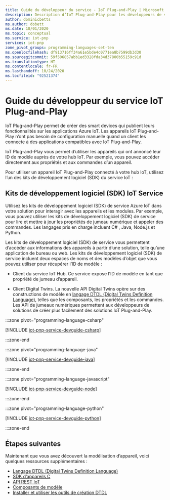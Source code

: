 ```yaml
---
title: Guide du développeur du service - IoT Plug-and-Play | Microsoft Docs
description: Description d’IoT Plug-and-Play pour les développeurs de service
author: dominicbetts
ms.author: dobett
ms.date: 10/01/2020
ms.topic: conceptual
ms.service: iot-pnp
services: iot-pnp
zone_pivot_groups: programming-languages-set-ten
ms.openlocfilehash: df913716ff34a61e5bde4c0771ea8b7599db3d30
ms.sourcegitcommit: 59f506857abb1ed3328fda34d37800b55159c91d
ms.translationtype: HT
ms.contentlocale: fr-FR
ms.lasthandoff: 10/24/2020
ms.locfileid: "92521374"
---
```

# <a name="iot-plug-and-play-service-developer-guide"></a>Guide du développeur du service IoT Plug-and-Play

IoT Plug-and-Play permet de créer des smart devices qui publient leurs fonctionnalités sur les applications Azure IoT. Les appareils IoT Plug-and-Play n’ont pas besoin de configuration manuelle quand un client les connecte à des applications compatibles avec IoT Plug-and-Play.

IoT Plug-and-Play vous permet d’utiliser les appareils qui ont annoncé leur ID de modèle auprès de votre hub IoT. Par exemple, vous pouvez accéder directement aux propriétés et aux commandes d’un appareil.

Pour utiliser un appareil IoT Plug-and-Play connecté à votre hub IoT, utilisez l’un des kits de développement logiciel (SDK) du service IoT :

## <a name="service-sdks"></a>Kits de développement logiciel (SDK) IoT Service

Utilisez les kits de développement logiciel (SDK) de service Azure IoT dans votre solution pour interagir avec les appareils et les modules. Par exemple, vous pouvez utiliser les kits de développement logiciel (SDK) de service pour lire et mettre à jour les propriétés de jumeau numérique et appeler des commandes. Les langages pris en charge incluent C# , Java, Node.js et Python.

Les kits de développement logiciel (SDK) de service vous permettent d’accéder aux informations des appareils à partir d’une solution, telle qu’une application de bureau ou web. Les kits de développement logiciel (SDK) de service incluent deux espaces de noms et des modèles d’objet que vous pouvez utiliser pour récupérer l’ID de modèle :

- Client du service IoT Hub. Ce service expose l’ID de modèle en tant que propriété de jumeau d’appareil.

- Client Digital Twins. La nouvelle API Digital Twins opère sur des constructions de modèle en [langage DTDL (Digital Twins Definition Language)](concepts-digital-twin.md), telles que les composants, les propriétés et les commandes. Les API de jumeaux numériques permettent aux développeurs de solutions de créer plus facilement des solutions IoT Plug-and-Play.

:::zone pivot="programming-language-csharp"

[!INCLUDE [iot-pnp-service-devguide-csharp](../../includes/iot-pnp-service-devguide-csharp.md)]

:::zone-end

:::zone pivot="programming-language-java"

[!INCLUDE [iot-pnp-service-devguide-java](../../includes/iot-pnp-service-devguide-java.md)]

:::zone-end

:::zone pivot="programming-language-javascript"

[!INCLUDE [iot-pnp-service-devguide-node](../../includes/iot-pnp-service-devguide-node.md)]

:::zone-end

:::zone pivot="programming-language-python"

[!INCLUDE [iot-pnp-service-devguide-python](../../includes/iot-pnp-service-devguide-python.md)]

:::zone-end

## <a name="next-steps"></a>Étapes suivantes

Maintenant que vous avez découvert la modélisation d’appareil, voici quelques ressources supplémentaires :

- [Langage DTDL (Digital Twins Definition Language)](https://github.com/Azure/opendigitaltwins-dtdl)
- [SDK d’appareils C](/azure/iot-hub/iot-c-sdk-ref/)
- [API REST IoT](/rest/api/iothub/device)
- [Composants de modèle](./concepts-components.md)
- [Installer et utiliser les outils de création DTDL](howto-use-dtdl-authoring-tools.md)